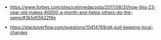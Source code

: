 - https://www.forbes.com/sites/celinnedacosta/2017/08/31/how-this-23-year-old-makes-60000-a-month-and-helps-others-do-the-same/#3b5d55622f6e

- https://stackoverflow.com/questions/10414769/git-pull-keeping-local-changes
